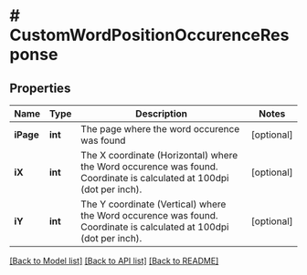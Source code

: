# # CustomWordPositionOccurenceResponse

## Properties

Name | Type | Description | Notes
------------ | ------------- | ------------- | -------------
**iPage** | **int** | The page where the word occurence was found | [optional]
**iX** | **int** | The X coordinate (Horizontal) where the Word occurence was found.  Coordinate is calculated at 100dpi (dot per inch). | [optional]
**iY** | **int** | The Y coordinate (Vertical) where the Word occurence was found.  Coordinate is calculated at 100dpi (dot per inch). | [optional]

[[Back to Model list]](../../README.md#models) [[Back to API list]](../../README.md#endpoints) [[Back to README]](../../README.md)
